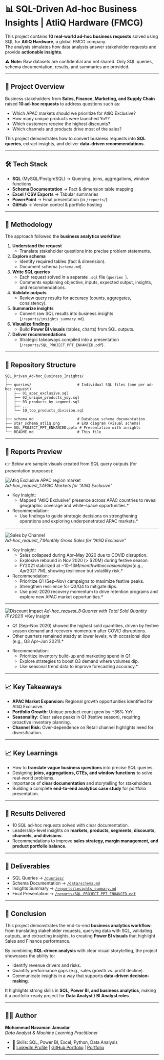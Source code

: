 # 📊 SQL-Driven Ad-hoc Business Insights | AtliQ Hardware (FMCG)

This project contains **10 real-world ad-hoc business requests** solved using SQL for **AtliQ Hardware**, a global FMCG company.  
The analysis simulates how data analysts answer stakeholder requests and provide **actionable insights**.  

⚠️ **Note:** Raw datasets are confidential and not shared. Only SQL queries, schema documentation, results, and summaries are provided.

---

## 📌 Project Overview

Business stakeholders from **Sales, Finance, Marketing, and Supply Chain** raised **10 ad-hoc requests** to address questions such as:
- Which APAC markets should we prioritize for AtliQ Exclusive?  
- How many unique products were launched YoY?  
- Which customers receive the highest discounts?  
- Which channels and products drive most of the sales?  

This project demonstrates how to convert business requests into **SQL queries**, extract insights, and deliver **data-driven recommendations**.

---

## 🛠️ Tech Stack

- **SQL** (MySQL/PostgreSQL) → Querying, joins, aggregations, window functions  
- **Schema Documentation** → Fact & dimension table mapping  
- **Excel / CSV Exports** → Tabular summaries  
- **PowerPoint** → Final presentation (in `/reports/`)  
- **GitHub** → Version control & portfolio hosting  

---

## 🔎 Methodology

The approach followed the **business analytics workflow**:

1. **Understand the request**  
   - Translate stakeholder questions into precise problem statements.  
2. **Explore schema**  
   - Identify required tables (fact & dimension).  
   - Document schema (`schema.md`).  
3. **Write SQL queries**  
   - Each request solved in a separate `.sql` file (`queries `).  
   - Comments explaining objective, inputs, expected output, insights, and recommendations.  
4. **Validate outputs**  
   - Review query results for accuracy (counts, aggregates, consistency).  
5. **Summarize insights**  
   - Convert raw SQL results into business insights (`/reports/insights_summary.md`).  
6. **Visualize findings**  
   - Build **Power BI visuals** (tables, charts) from SQL outputs.  
7. **Deliver recommendations**  
   - Strategic takeaways compiled into a presentation (`/reports/SQL_PROJECT_PPT_ENHANCED.pdf`).
---

## 📂 Repository Structure  

```text
SQL_Driven_Ad-hoc_Business_Insights/
│
├── queries/                     # Individual SQL files (one per ad-hoc request)
│   ├── 01_apac_exclusive.sql
│   ├── 02_unique_products_yoy.sql
│   ├── 03_products_by_segment.sql
│   ├── ...
│   └── 10_top_products_division.sql
│
├── schema.md                    # Database schema documentation
├── star_schema_atliq.png        # ERD diagram (visual schema)
├── SQL_PROJECT_PPT_ENHANCED.pptx # Presentation with insights
└── README.md                    # This file
```

---

## 📸 Reports Preview  

👉 Below are sample visuals created from SQL query outputs (for presentation purposes):  

![Atliq Exclusive APAC region market](result_images/adhoc_1.png)  
*Ad-hoc_request_1:APAC Markets for "AtliQ Exclusive"*
* Key Insight:
   - Mapped "AtliQ Exclusive" presence across APAC countries to reveal 
     geographic coverage and white-space opportunities.*
* Recommendation:
   - Use findings to guide strategic decisions on strengthening operations 
     and exploring underpenetrated APAC markets.*
---
![Sales by Channel](result_images/adhoc_7.png)  
*Ad-hoc_request_7:Monthly Gross Sales for "AtliQ Exclusive"*
*  Key Insight:
   - Sales collapsed during Apr–May 2020 due to COVID disruption.
   - Explosive rebound in Nov 2020 (> $20M) during festive season.
   - FY2021 stabilized at ~$10–13M/month with occasional dips 
     (e.g., Apr 2021 ~$7M), showing resilience but volatility risk.*
* Recommendation:
   - Prioritize Q1 (Sep–Nov) campaigns to maximize festive peaks.
   - Strengthen resilience for Q3/Q4 to mitigate dips.
   - Use post-2020 recovery momentum to drive retention programs
     and explore new APAC market opportunities.*
---
![Discount Impact](result_images/adhoc_8.png) 
*Ad-hoc_request_8:Quarter with Total Sold Quantity (FY2021)*
*Key Insight:
   - Q1 (Sep–Nov 2020) showed the highest sold quantities, 
     driven by festive season demand and recovery momentum 
     after COVID disruptions.  
   - Other quarters remained steady at lower levels, with 
     occasional dips (e.g., Q3 Apr–Jun 2021).*
* Recommendation:
   - Prioritize inventory build-up and marketing spend in Q1.  
   - Explore strategies to boost Q3 demand where volumes dip.  
   - Use seasonal trend data to improve forecasting accuracy.*  

---

## 📈 Key Takeaways

- **APAC Market Expansion:** Regional growth opportunities identified for AtliQ Exclusive.  
- **Portfolio Growth:** Unique product count grew by +36% YoY.  
- **Seasonality:** Clear sales peaks in Q1 (festive season), requiring proactive inventory planning.  
- **Channel Risk:** Over-dependence on Retail channel highlights need for diversification.  

---

## 📈 Key Learnings

- How to **translate vague business questions** into precise SQL queries.  
- Designing **joins, aggregations, CTEs, and window functions** to solve real-world problems.  
- Importance of **clear documentation** and storytelling for stakeholders.  
- Building a complete **end-to-end analytics case study** for portfolio presentation.  

---

## 🚀 Results Delivered

- 10 SQL ad-hoc requests solved with clear documentation.  
- Leadership-level insights on **markets, products, segments, discounts, channels, and divisions**.  
- Recommendations to improve **sales strategy, margin management, and product portfolio balance**.

---

## 📑 Deliverables

- SQL Queries → [`/queries/`](queries)  
- Schema Documentation → [`/data/schema.md`](schema.md)  
- Insights Summary → [`/reports/insights_summary.md`](./reports/insights_summary.md)  
- Final Presentation → [`/reports/SQL_PROJECT_PPT_ENHANCED.pdf`](./reports/SQL_PROJECT_PPT_ENHANCED.pdf)  

---

## 🏁 Conclusion  

This project demonstrates the end-to-end **business analytics workflow**: from translating stakeholder requests, querying data with SQL, validating outputs, and extracting insights, to creating **Power BI visuals** that highlight Sales and Finance performance.  

By combining **SQL-driven analysis** with clear visual storytelling, the project showcases the ability to:  
- Identify revenue drivers and risks.  
- Quantify performance gaps (e.g., sales growth vs. profit decline).  
- Communicate insights in a way that supports **data-driven decision-making**.  

It highlights strong skills in **SQL, Power BI, and business analytics**, making it a portfolio-ready project for **Data Analyst / BI Analyst roles**.  

----

## 🧑‍💻 Author

**Mohammad Navaman Jamadar**  
*Data Analyst & Machine Learning Practitioner*  
- 📌 Skills: SQL, Power BI, Excel, Python, Data Analysis  
- 🔗 [LinkedIn Profile](#) | [GitHub Portfolio](#) | [Portfolio](https://codebasics.io/portfolio/Mohammad-Navaman-Jamadar)

---


